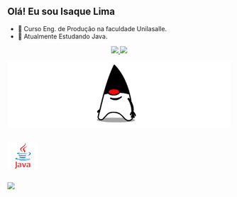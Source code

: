 ## Olá! Eu sou Isaque Lima

- 🌱 Curso Eng. de Produção na faculdade Unilasalle.
- 🌱 Atualmente Estudando Java.


<div align="center">
  <a href="https://github.com/isaquelimaof">
  <img height="180em" src="https://github-readme-stats.vercel.app/api?username=isaquelimaof&show_icons=true&theme=dark&include_all_commits=true&count_private=true"/>
  <img height="180em" src="https://github-readme-stats.vercel.app/api/top-langs/?username=isaquelimaof&layout=compact&langs_count=7&theme=dark"/>
</div>
  
  ![animação java](https://github.com/isaquelimaof/java-estudos/blob/master/anima%C3%A7%C3%A3oJava.gif)
  
<div style="display: inline_block"><br>
  <img align="center" alt="isaquelimaof-Java" height="60" width="70" src="https://raw.githubusercontent.com/devicons/devicon/2ae2a900d2f041da66e950e4d48052658d850630/icons/java/java-original-wordmark.svg">
  
  
</div>
  
  ##
 
<div> 
  <a href="https://www.linkedin.com/in/isaquelimaof" target="_blank"><img src="https://img.shields.io/badge/-LinkedIn-%230077B5?style=for-the-badge&logo=linkedin&logoColor=white" target="_blank"></a> 

</div>
  


  

